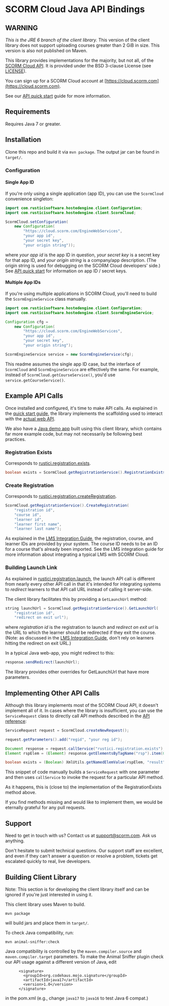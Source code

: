 # SCORM Cloud Java API Bindings

## WARNING

*This is the JRE 6 branch of the client library.* This version of the
client library does not support uploading courses greater than 2 GiB
in size. This version is also not published on Maven.

This library provides implementations for the majority, but not all, of the
[SCORM Cloud API][1]. It is provided under the BSD 3-clause License (see
[LICENSE](LICENSE.md)).

You can sign up for a SCORM Cloud account at
[https://cloud.scorm.com](https://cloud.scorm.com).

See our [API quick start][1] guide for more information.

## Requirements

Requires Java 7 or greater.

## Installation

Clone this repo and build it via `mvn package`. The output jar can be found
in `target/`.

### Configuration

#### Single App ID

If you're only using a single application (app ID), you can use the
`ScormCloud` convenience singleton:

```java
import com.rusticisoftware.hostedengine.client.Configuration;
import com.rusticisoftware.hostedengine.client.ScormCloud;

ScormCloud.setConfiguration(
    new Configuration(
        "https://cloud.scorm.com/EngineWebServices",
        "your app id",
        "your secret key",
        "your origin string"));
```
            
where *your app id* is the app ID in question, *your secret key* is a secret
key for that app ID, and *your origin string* is a company/app description.
(The origin string is used for debugging on the SCORM Cloud developers' side.)
See [API quick start][1] for information on app ID / secret keys.

#### Multiple App IDs

If you're using multiple applications in SCORM Cloud, you'll need to
build the `ScormEngineService` class manually.

```java
import com.rusticisoftware.hostedengine.client.Configuration;
import com.rusticisoftware.hostedengine.client.ScormEngineService;

Configuration cfg =
    new Configuration(
        "https://cloud.scorm.com/EngineWebServices",
        "your app id",
        "your secret key",
        "your origin string");

ScormEngineService service = new ScormEngineService(cfg);
```

This readme assumes the single app ID case, but the interface of `ScormCloud`
and `ScormEngineService` are effectively the same. For example, instead of
`ScormCloud.getCourseService()`, you'd use `service.getCourseService()`.

## Example API Calls

Once installed and configured, it's time to make API calls. As explained in
the [quick start guide][1], the library implements the scaffolding used to
interact with the [actual web API][3].

We also have a [Java demo app](https://github.com/RusticiSoftware/SCORMCloud_JavaDemoApp)
built using this client library, which contains far more example code,
but may not necessarily be following best practices.

### Registration Exists

Corresponds to [rustici.registration.exists][4].

```java
boolean exists = ScormCloud.getRegistrationService().RegistrationExists("reg id");
```

### Create Registration

Corresponds to [rustici.registration.createRegistration][5].

```java
ScormCloud.getRegistrationService().CreateRegistration(
    "registration id",
    "course id",
    "learner id",
    "learner first name",
    "learner last name");
```

As explained in the [LMS Integration Guide][6], the registration, course, and 
learner IDs are provided by your system. The course ID needs to be an ID
for a course that's already been imported. See the LMS integration guide for
more information about integrating a typical LMS with SCORM Cloud.

### Building Launch Link

As explained in [rustici.registration.launch][7], the launch API call is
different from nearly every other API call in that it's intended for integrating
systems to *redirect* learners to that API call URL instead of calling it
server-side.

The client library facilitates this by providing a `GetLaunchUrl` method:

```java
string launchUrl = ScormCloud.getRegistrationService().GetLaunchUrl(
    "registration id",
    "redirect on exit url");
```

where *registration id* is the registration to launch and *redirect on exit url*
is the URL to which the learner should be redirected if they exit the course.
(Note: as discussed in the [LMS Integration Guide][6], don't rely on learners
hitting the redirect on exit URL.)

In a typical Java web-app, you might redirect to this:

```java
response.sendRedirect(launchUrl);
```

The library provides other overrides for GetLaunchUrl that have more parameters.

## Implementing Other API Calls

Although this library implements most of the SCORM Cloud API, it doesn't
implement all of it. In cases where the library is insufficient, you can use
the `ServiceRequest` class to directly call API methods described in the
[API reference][3]:

```java
ServiceRequest request = ScormCloud.createNewRequest();

request.getParameters().add("regid", "your reg id");

Document response = request.callService("rustici.registration.exists");
Element rspElem = (Element) response.getElementsByTagName("rsp").item(0);

boolean exists = (Boolean) XmlUtils.getNamedElemValue(rspElem, "result", Boolean.class, false);
```

This snippet of code manually builds a `ServiceRequest` with one parameter
and then uses `callService` to invoke the request for a particular API method.

As it happens, this is (close to) the implementation of the RegistrationExists
method above.

If you find methods missing and would like to implement them, we would be
eternally grateful for any pull requests. 

## Support

Need to get in touch with us? Contact us at
[support@scorm.com](mailto:support@scorm.com). Ask us anything.

Don't hesitate to submit technical questions. Our support staff are excellent,
and even if they can't answer a question or resolve a problem, tickets get
escalated quickly to real, live developers.

## Building Client Library

Note: This section is for developing the client library itself and can be
ignored if you're just interested in using it.

This client library uses Maven to build.

    mvn package

will build jars and place them in `target/`.

To check Java compatibility, run:

    mvn animal-sniffer:check

Java compatibility is controlled by the `maven.compiler.source` and
`maven.compiler.target` parameters. To make the Animal Sniffer plugin
check our API usage against a different version of Java, edit

          <signature>
            <groupId>org.codehaus.mojo.signature</groupId>
            <artifactId>java17</artifactId>
            <version>1.0</version>
          </signature>

in the pom.xml (e.g., change `java17` to `java16` to test Java 6 compat.)

[1]: https://cloud.scorm.com/docs/quick_start.html
[2]: http://mvnrepository.com/artifact/com.rusticisoftware.hostedengine.client/scormcloud-java-lib
[3]: https://cloud.scorm.com/docs/api_reference/index.html
[4]: https://cloud.scorm.com/docs/api_reference/registration.html#exists
[5]: https://cloud.scorm.com/docs/api_reference/registration.html#createRegistration
[6]: https://cloud.scorm.com/docs/lms_integration.html#ids-are-yours
[7]: https://cloud.scorm.com/docs/api_reference/registration.html#launch
